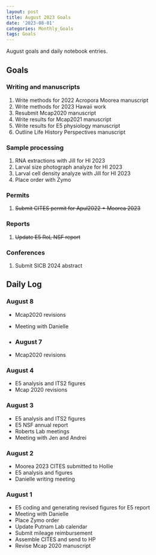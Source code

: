 ```yaml
---
layout: post
title: August 2023 Goals
date: '2023-08-01'
categories: Monthly_Goals
tags: Goals
---
```

August goals and daily notebook entries. 

## Goals  

### Writing and manuscripts 
              
1. Write methods for 2022 Acropora Moorea manuscript 
2. Write methods for 2023 Hawaii work 
2. Resubmit Mcap2020 manuscript
3. Write results for Mcap2021 manuscript
4. Write results for E5 physiology manuscript  
5. Outline Life History Perspectives manuscript 

### Sample processing

1. RNA extractions with Jill for HI 2023
2. Larval size photograph analyze for HI 2023 
3. Larval cell density analyze with Jill for HI 2023
4. Place order with Zymo

### Permits 

1. ~~Submit CITES permit for Apul2022 + Moorea 2023~~

### Reports

1. ~~Update E5 RoL NSF report~~ 

### Conferences 

1. Submit SICB 2024 abstract 

## **Daily Log**   

### August 8

- Mcap2020 revisions
- Meeting with Danielle

- ### August 7

- Mcap2020 revisions

### August 4

- E5 analysis and ITS2 figures 
- Mcap 2020 revisions 

### August 3

- E5 analysis and ITS2 figures 
- E5 NSF annual report 
- Roberts Lab meetings
- Meeting with Jen and Andrei

### August 2

- Moorea 2023 CITES submitted to Hollie 
- E5 analysis and figures 
- Danielle writing meeting

### August 1

- E5 coding and generating revised figures for E5 report 
- Meeting with Danielle 
- Place Zymo order 
- Update Putnam Lab calendar 
- Submit mileage reimbursement 
- Assemble CITES and send to HP 
- Revise Mcap 2020 manuscript 

